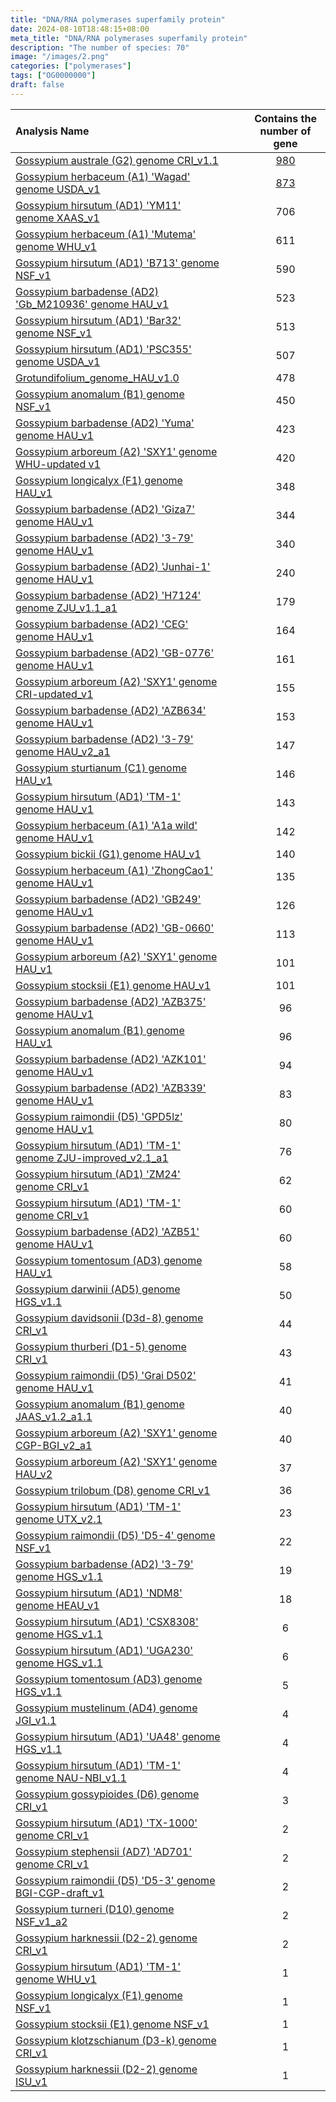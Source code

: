 ```yaml
---
title: "DNA/RNA polymerases superfamily protein"
date: 2024-08-10T18:48:15+08:00
meta_title: "DNA/RNA polymerases superfamily protein"
description: "The number of species: 70"
image: "/images/2.png"
categories: ["polymerases"]
tags: ["OG0000000"]
draft: false
---
```

| Analysis Name |   |   | Contains the number of gene |
| :-- | :--: | :--: | :--: |
| [Gossypium australe (G2) genome CRI_v1.1](/Group/OG0000000/GossypiumaustraleG2genomeCRIv11) |   |   | [980](/Group/OG0000000/GossypiumaustraleG2genomeCRIv11) |
| [Gossypium herbaceum (A1) 'Wagad' genome USDA_v1](/Group/OG0000000/GossypiumherbaceumA1WagadgenomeUSDAv1) |   |   | [873](/Group/OG0000000/GossypiumaustraleG2genomeCRIv11)  |
| [Gossypium hirsutum (AD1) 'YM11' genome XAAS_v1](/Group/OG0000000/GossypiumhirsutumAD1YM11genomeXAASv1) |   |   | 706 |
| [Gossypium herbaceum (A1) 'Mutema' genome WHU_v1](/Group/OG0000000/GossypiumherbaceumA1MutemagenomeWHUv1) |   |   | 611 |
| [Gossypium hirsutum (AD1) 'B713' genome NSF_v1](/Group/OG0000000/GossypiumhirsutumAD1B713genomeNSFv1) |   |   | 590 |
| [Gossypium barbadense (AD2) 'Gb_M210936' genome HAU_v1](/Group/OG0000000/GossypiumbarbadenseAD2GbM210936genomeHAUv1) |   |   | 523 |
| [Gossypium hirsutum (AD1) 'Bar32' genome NSF_v1](/Group/OG0000000/GossypiumhirsutumAD1Bar32genomeNSFv1) |   |   | 513 |
| [Gossypium hirsutum (AD1) 'PSC355' genome USDA_v1](/Group/OG0000000/GossypiumhirsutumAD1PSC355genomeUSDAv1) |   |   | 507 |
| [Grotundifolium_genome_HAU_v1.0](/Group/OG0000000/GrotundifoliumgenomeHAUv10) |   |   | 478 |
| [Gossypium anomalum (B1) genome NSF_v1](/Group/OG0000000/GossypiumanomalumB1genomeNSFv1) |   |   | 450 |
| [Gossypium barbadense (AD2) 'Yuma' genome HAU_v1](/Group/OG0000000/GossypiumbarbadenseAD2YumagenomeHAUv1) |   |   | 423 |
| [Gossypium arboreum (A2) 'SXY1' genome WHU-updated v1](/Group/OG0000000/GossypiumarboreumA2SXY1genomeWHUupdatedv1) |   |   | 420 |
| [Gossypium longicalyx (F1) genome HAU_v1](/Group/OG0000000/GossypiumlongicalyxF1genomeHAUv1) |   |   | 348 |
| [Gossypium barbadense (AD2) 'Giza7' genome HAU_v1](/Group/OG0000000/GossypiumbarbadenseAD2Giza7genomeHAUv1) |   |   | 344 |
| [Gossypium barbadense (AD2) '3-79' genome HAU_v1](/Group/OG0000000/GossypiumbarbadenseAD2379genomeHAUv1) |   |   | 340 |
| [Gossypium barbadense (AD2) 'Junhai-1' genome HAU_v1](/Group/OG0000000/GossypiumbarbadenseAD2Junhai1genomeHAUv1) |   |   | 240 |
| [Gossypium barbadense (AD2) 'H7124' genome ZJU_v1.1_a1](/Group/OG0000000/GossypiumbarbadenseAD2H7124genomeZJUv11a1) |   |   | 179 |
| [Gossypium barbadense (AD2) 'CEG' genome HAU_v1](/Group/OG0000000/GossypiumbarbadenseAD2CEGgenomeHAUv1) |   |   | 164 |
| [Gossypium barbadense (AD2) 'GB-0776' genome HAU_v1](/Group/OG0000000/GossypiumbarbadenseAD2GB0776genomeHAUv1) |   |   | 161 |
| [Gossypium arboreum (A2) 'SXY1' genome CRI-updated_v1](/Group/OG0000000/GossypiumarboreumA2SXY1genomeCRIupdatedv1) |   |   | 155 |
| [Gossypium barbadense (AD2) 'AZB634' genome HAU_v1](/Group/OG0000000/GossypiumbarbadenseAD2AZB634genomeHAUv1) |   |   | 153 |
| [Gossypium barbadense (AD2) '3-79' genome HAU_v2_a1](/Group/OG0000000/GossypiumbarbadenseAD2379genomeHAUv2a1) |   |   | 147 |
| [Gossypium sturtianum (C1) genome HAU_v1](/Group/OG0000000/GossypiumsturtianumC1genomeHAUv1) |   |   | 146 |
| [Gossypium hirsutum (AD1) 'TM-1' genome HAU_v1](/Group/OG0000000/GossypiumhirsutumAD1TM1genomeHAUv1) |   |   | 143 |
| [Gossypium herbaceum (A1) 'A1a wild' genome HAU_v1](/Group/OG0000000/GossypiumherbaceumA1A1awildgenomeHAUv1) |   |   | 142 |
| [Gossypium bickii (G1) genome HAU_v1](/Group/OG0000000/GossypiumbickiiG1genomeHAUv1) |   |   | 140 |
| [Gossypium herbaceum (A1) 'ZhongCao1' genome HAU_v1](/Group/OG0000000/GossypiumherbaceumA1ZhongCao1genomeHAUv1) |   |   | 135 |
| [Gossypium barbadense (AD2) 'GB249' genome HAU_v1](/Group/OG0000000/GossypiumbarbadenseAD2GB249genomeHAUv1) |   |   | 126 |
| [Gossypium barbadense (AD2) 'GB-0660' genome HAU_v1](/Group/OG0000000/GossypiumbarbadenseAD2GB0660genomeHAUv1) |   |   | 113 |
| [Gossypium arboreum (A2) 'SXY1' genome HAU_v1](/Group/OG0000000/GossypiumarboreumA2SXY1genomeHAUv1) |   |   | 101 |
| [Gossypium stocksii (E1) genome HAU_v1](/Group/OG0000000/GossypiumstocksiiE1genomeHAUv1) |   |   | 101 |
| [Gossypium barbadense (AD2) 'AZB375' genome HAU_v1](/Group/OG0000000/GossypiumbarbadenseAD2AZB375genomeHAUv1) |   |   | 96 |
| [Gossypium anomalum (B1) genome HAU_v1](/Group/OG0000000/GossypiumanomalumB1genomeHAUv1) |   |   | 96 |
| [Gossypium barbadense (AD2) 'AZK101' genome HAU_v1](/Group/OG0000000/GossypiumbarbadenseAD2AZK101genomeHAUv1) |   |   | 94 |
| [Gossypium barbadense (AD2) 'AZB339' genome HAU_v1](/Group/OG0000000/GossypiumbarbadenseAD2AZB339genomeHAUv1) |   |   | 83 |
| [Gossypium raimondii (D5) 'GPD5lz' genome HAU_v1](/Group/OG0000000/GossypiumraimondiiD5GPD5lzgenomeHAUv1) |   |   | 80 |
| [Gossypium hirsutum (AD1) 'TM-1' genome ZJU-improved_v2.1_a1](/Group/OG0000000/GossypiumhirsutumAD1TM1genomeZJUimprovedv21a1) |   |   | 76 |
| [Gossypium hirsutum (AD1) 'ZM24' genome CRI_v1](/Group/OG0000000/GossypiumhirsutumAD1ZM24genomeCRIv1) |   |   | 62 |
| [Gossypium hirsutum (AD1) 'TM-1' genome CRI_v1](/Group/OG0000000/GossypiumhirsutumAD1TM1genomeCRIv1) |   |   | 60 |
| [Gossypium barbadense (AD2) 'AZB51' genome HAU_v1](/Group/OG0000000/GossypiumbarbadenseAD2AZB51genomeHAUv1) |   |   | 60 |
| [Gossypium tomentosum (AD3) genome HAU_v1](/Group/OG0000000/GossypiumtomentosumAD3genomeHAUv1) |   |   | 58 |
| [Gossypium darwinii (AD5) genome HGS_v1.1](/Group/OG0000000/GossypiumdarwiniiAD5genomeHGSv11) |   |   | 50 |
| [Gossypium davidsonii (D3d-8) genome CRI_v1](/Group/OG0000000/GossypiumdavidsoniiD3d8genomeCRIv1) |   |   | 44 |
| [Gossypium thurberi (D1-5) genome CRI_v1](/Group/OG0000000/GossypiumthurberiD15genomeCRIv1) |   |   | 43 |
| [Gossypium raimondii (D5) 'Grai D502' genome HAU_v1](/Group/OG0000000/GossypiumraimondiiD5GraiD502genomeHAUv1) |   |   | 41 |
| [Gossypium anomalum (B1) genome JAAS_v1.2_a1.1](/Group/OG0000000/GossypiumanomalumB1genomeJAASv12a11) |   |   | 40 |
| [Gossypium arboreum (A2) 'SXY1' genome CGP-BGI_v2_a1](/Group/OG0000000/GossypiumarboreumA2SXY1genomeCGPBGIv2a1) |   |   | 40 |
| [Gossypium arboreum (A2) 'SXY1' genome HAU_v2](/Group/OG0000000/GossypiumarboreumA2SXY1genomeHAUv2) |   |   | 37 |
| [Gossypium trilobum (D8) genome CRI_v1](/Group/OG0000000/GossypiumtrilobumD8genomeCRIv1) |   |   | 36 |
| [Gossypium hirsutum (AD1) 'TM-1' genome UTX_v2.1](/Group/OG0000000/GossypiumhirsutumAD1TM1genomeUTXv21) |   |   | 23 |
| [Gossypium raimondii (D5) 'D5-4' genome NSF_v1](/Group/OG0000000/GossypiumraimondiiD5D54genomeNSFv1) |   |   | 22 |
| [Gossypium barbadense (AD2) '3-79' genome HGS_v1.1](/Group/OG0000000/GossypiumbarbadenseAD2379genomeHGSv11) |   |   | 19 |
| [Gossypium hirsutum (AD1) 'NDM8' genome HEAU_v1](/Group/OG0000000/GossypiumhirsutumAD1NDM8genomeHEAUv1) |   |   | 18 |
| [Gossypium hirsutum (AD1) 'CSX8308' genome HGS_v1.1](/Group/OG0000000/GossypiumhirsutumAD1CSX8308genomeHGSv11) |   |   | 6 |
| [Gossypium hirsutum (AD1) 'UGA230' genome HGS_v1.1](/Group/OG0000000/GossypiumhirsutumAD1UGA230genomeHGSv11) |   |   | 6 |
| [Gossypium tomentosum (AD3) genome HGS_v1.1](/Group/OG0000000/GossypiumtomentosumAD3genomeHGSv11) |   |   | 5 |
| [Gossypium mustelinum (AD4) genome JGI_v1.1](/Group/OG0000000/GossypiummustelinumAD4genomeJGIv11) |   |   | 4 |
| [Gossypium hirsutum (AD1) 'UA48' genome HGS_v1.1](/Group/OG0000000/GossypiumhirsutumAD1UA48genomeHGSv11) |   |   | 4 |
| [Gossypium hirsutum (AD1) 'TM-1' genome NAU-NBI_v1.1](/Group/OG0000000/GossypiumhirsutumAD1TM1genomeNAUNBIv11) |   |   | 4 |
| [Gossypium gossypioides (D6) genome CRI_v1](/Group/OG0000000/GossypiumgossypioidesD6genomeCRIv1) |   |   | 3 |
| [Gossypium hirsutum (AD1) 'TX-1000' genome CRI_v1](/Group/OG0000000/GossypiumhirsutumAD1TX1000genomeCRIv1) |   |   | 2 |
| [Gossypium stephensii (AD7) 'AD701' genome CRI_v1](/Group/OG0000000/GossypiumstephensiiAD7AD701genomeCRIv1) |   |   | 2 |
| [Gossypium raimondii (D5) 'D5-3' genome BGI-CGP-draft_v1](/Group/OG0000000/GossypiumraimondiiD5D53genomeBGICGPdraftv1) |   |   | 2 |
| [Gossypium turneri (D10) genome NSF_v1_a2](/Group/OG0000000/GossypiumturneriD10genomeNSFv1a2) |   |   | 2 |
| [Gossypium harknessii (D2-2) genome CRI_v1](/Group/OG0000000/GossypiumharknessiiD22genomeCRIv1) |   |   | 2 |
| [Gossypium hirsutum (AD1) 'TM-1' genome WHU_v1](/Group/OG0000000/GossypiumhirsutumAD1TM1genomeWHUv1) |   |   | 1 |
| [Gossypium longicalyx (F1) genome NSF_v1](/Group/OG0000000/GossypiumlongicalyxF1genomeNSFv1) |   |   | 1 |
| [Gossypium stocksii (E1) genome NSF_v1](/Group/OG0000000/GossypiumstocksiiE1genomeNSFv1) |   |   | 1 |
| [Gossypium klotzschianum (D3-k) genome CRI_v1](/Group/OG0000000/GossypiumklotzschianumD3kgenomeCRIv1) |   |   | 1 |
| [Gossypium harknessii (D2-2) genome ISU_v1](/Group/OG0000000/GossypiumharknessiiD22genomeISUv1) |   |   | 1 |
